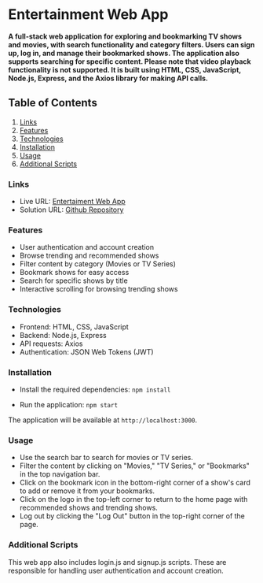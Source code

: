 # Entertainment Web App

**A full-stack web application for exploring and bookmarking TV shows and movies, with search functionality and category filters. Users can sign up, log in, and manage their bookmarked shows. The application also supports searching for specific content. Please note that video playback functionality is not supported. It is built using HTML, CSS, JavaScript, Node.js, Express, and the Axios library for making API calls.**

## Table of Contents

1. [Links](#links)
1. [Features](#features)
1. [Technologies](#technologies)
1. [Installation](#installation)
1. [Usage](#usage)
1. [Additional Scripts](#additional-scripts)

### Links
- Live URL: [Entertaiment Web App](https://entertainment-web-app-nino.onrender.com/)
- Solution URL: [Github Repository](https://github.com/ninogogol/entertainment-web-app-master)

### Features
- User authentication and account creation
- Browse trending and recommended shows
- Filter content by category (Movies or TV Series)
- Bookmark shows for easy access
- Search for specific shows by title
- Interactive scrolling for browsing trending shows

### Technologies
- Frontend: HTML, CSS, JavaScript
- Backend: Node.js, Express
- API requests: Axios
- Authentication: JSON Web Tokens (JWT)

### Installation
- Install the required dependencies:
```npm install```

- Run the application:
```npm start```

The application will be available at ```http://localhost:3000```.

### Usage
- Use the search bar to search for movies or TV series.
- Filter the content by clicking on "Movies," "TV Series," or "Bookmarks" in the top navigation bar.
- Click on the bookmark icon in the bottom-right corner of a show's card to add or remove it from your bookmarks.
- Click on the logo in the top-left corner to return to the home page with recommended shows and trending shows.
- Log out by clicking the "Log Out" button in the top-right corner of the page.

### Additional Scripts
This web app also includes login.js and signup.js scripts. These are responsible for handling user authentication and account creation.